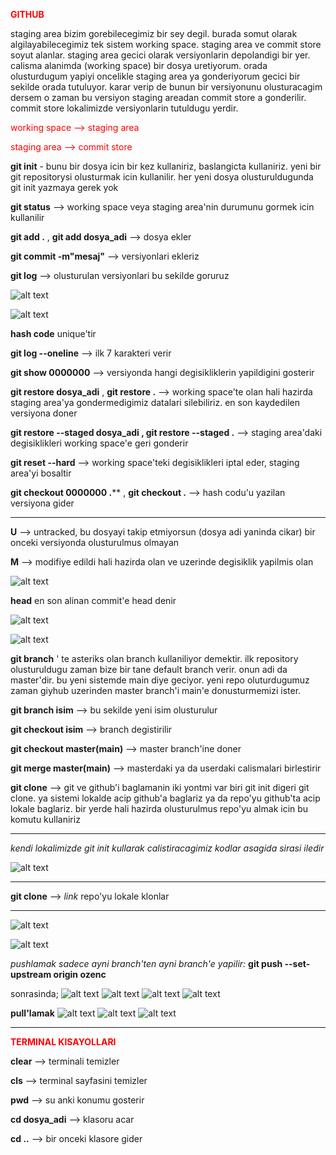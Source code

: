 <font color = 'red'><b>GITHUB</b></font>

staging area bizim gorebilecegimiz bir sey degil. burada somut olarak algilayabilecegimiz tek sistem working space. staging area ve commit store soyut alanlar. staging area gecici olarak versiyonlarin depolandigi bir yer. calisma alanimda (working space) bir dosya uretiyorum. orada olusturdugum yapiyi oncelikle staging area ya gonderiyorum gecici bir sekilde orada tutuluyor. karar verip de bunun bir versiyonunu olusturacagim dersem o zaman bu versiyon staging areadan commit store a gonderilir. commit store lokalimizde versiyonlarin tutuldugu yerdir.


<font color = 'red'>working space --> staging area </font>

<font color = 'red'>staging area --> commit store</font>



**git init** - bunu bir dosya icin bir kez kullaniriz, baslangicta kullaniriz. yeni bir git repositorysi olusturmak icin kullanilir. her yeni dosya olusturuldugunda git init yazmaya gerek yok

**git status** --> working space veya staging area'nin durumunu gormek icin kullanilir

**git add .** , **git add dosya_adi** --> dosya ekler

**git commit -m"mesaj"** --> versiyonlari ekleriz

**git log** --> olusturulan versiyonlari bu sekilde goruruz

![alt text](image-1.png)

![alt text](image-2.png)

**hash code** unique'tir

**git log --oneline** --> ilk 7 karakteri verir

**git show 0000000** --> versiyonda hangi degisikliklerin yapildigini gosterir

**git restore dosya_adi** , **git restore .** --> working space'te olan hali hazirda staging area'ya gondermedigimiz datalari silebiliriz. en son kaydedilen versiyona doner

**git restore --staged dosya_adi , git restore --staged .** --> staging area'daki degisiklikleri working space'e geri gonderir

**git reset --hard** --> working space'teki degisiklikleri iptal eder, staging area'yi bosaltir

**git checkout 0000000 .**** , **git checkout .** --> hash codu'u yazilan versiyona gider

---------------------------------------------------------

**U** --> untracked, bu dosyayi takip etmiyorsun (dosya adi yaninda cikar)
bir onceki versiyonda olusturulmus olmayan

**M** --> modifiye edildi
hali hazirda olan ve uzerinde degisiklik yapilmis olan

![alt text](image-3.png)

**head** en son alinan commit'e head denir

![alt text](image-4.png)

![alt text](image-5.png)

**git branch** ' te asteriks olan branch kullaniliyor demektir. ilk repository olusturuldugu zaman bize bir tane default branch verir. onun adi da master'dir. bu yeni sistemde main diye geciyor. yeni repo oluturdugumuz zaman giyhub uzerinden master branch'i main'e donusturmemizi ister. 

**git branch isim** --> bu sekilde yeni isim olusturulur

**git checkout isim** --> branch degistirilir

**git checkout master(main)** --> master branch'ine doner

**git merge master(main)** --> masterdaki ya da userdaki calismalari birlestirir

**git clone** --> git ve github'i baglamanin iki yontmi var biri git init digeri git clone. ya sistemi lokalde acip github'a baglariz ya da repo'yu github'ta acip lokale baglariz.
bir yerde hali hazirda olusturulmus repo'yu almak icin bu komutu kullaniriz

---------------------------------------------------------

*kendi lokalimizde git init kullarak calistiracagimiz kodlar asagida sirasi iledir*

![alt text](image-6.png)


---------------------------------------------------------

**git clone** --> *link*
repo'yu lokale klonlar

---------------------------------------------------------

![alt text](image-7.png)

![alt text](image-8.png)

*pushlamak sadece ayni branch'ten ayni branch'e yapilir:*
**git push --set-upstream origin ozenc**

sonrasinda;
![alt text](image-9.png)
![alt text](image-10.png)
![alt text](image-11.png)
![alt text](image-12.png)

**pull'lamak**
![alt text](image-13.png)
![alt text](image-14.png)
![alt text](image-15.png)


---------------------------------------------------------
<font color = 'red'><b>TERMINAL KISAYOLLARI</b></font>

**clear** --> terminali temizler

**cls** --> terminal sayfasini temizler

**pwd** --> su anki konumu gosterir

**cd dosya_adi** --> klasoru acar

**cd ..** --> bir onceki klasore gider
